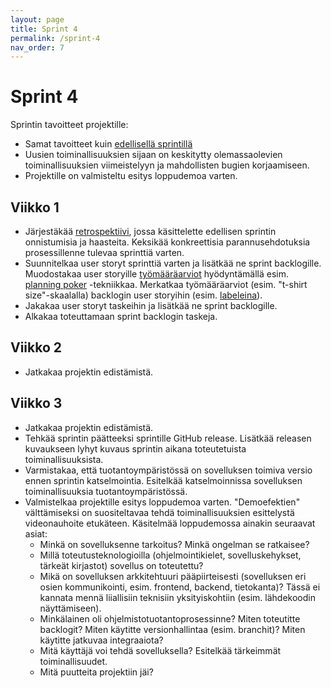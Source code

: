 ```yaml
---
layout: page
title: Sprint 4
permalink: /sprint-4
nav_order: 7
---
```


# Sprint 4

Sprintin tavoitteet projektille:

- Samat tavoitteet kuin [edellisellä sprintillä](/sprint-3)
- Uusien toiminallisuuksien sijaan on keskitytty olemassaolevien toiminallisuuksien viimeistelyyn ja mahdollisten bugien korjaamiseen.
- Projektille on valmisteltu esitys loppudemoa varten.

## Viikko 1

- Järjestäkää [retrospektiivi](https://www.teamretro.com/retrospectives/mad-sad-glad-retrospective), jossa käsittelette edellisen sprintin onnistumisia ja haasteita. Keksikää konkreettisia parannusehdotuksia prosessillenne tulevaa sprinttiä varten.
- Suunnitelkaa user storyt sprinttiä varten ja lisätkää ne sprint backlogille.
 Muodostakaa user storyille [työmääräarviot](https://activecollab.com/blog/project-management/t-shirt-sizing) hyödyntämällä esim. [planning poker](https://www.mountaingoatsoftware.com/agile/planning-poker) -tekniikkaa. Merkatkaa työmääräarviot (esim. "t-shirt size"-skaalalla) backlogin user storyihin (esim. [labeleina](https://docs.github.com/en/issues/using-labels-and-milestones-to-track-work/managing-labels)).
- Jakakaa user storyt taskeihin ja lisätkää ne sprint backlogille.
- Alkakaa toteuttamaan sprint backlogin taskeja.

## Viikko 2

- Jatkakaa projektin edistämistä.

## Viikko 3

- Jatkakaa projektin edistämistä.
- Tehkää sprintin päätteeksi sprintille GitHub release. Lisätkää releasen kuvaukseen lyhyt kuvaus sprintin aikana toteutetuista toiminallisuuksista.
- Varmistakaa, että tuotantoympäristössä on sovelluksen toimiva versio ennen sprintin katselmointia. Esitelkää katselmoinnissa sovelluksen toiminallisuuksia tuotantoympäristössä.
- Valmistelkaa projektille esitys loppudemoa varten. "Demoefektien" välttämiseksi on suositeltavaa tehdä toiminallisuuksien esittelystä videonauhoite etukäteen. Käsitelmää loppudemossa ainakin seuraavat asiat:
    - Minkä on sovelluksenne tarkoitus? Minkä ongelman se ratkaisee?
    - Millä toteutusteknologioilla (ohjelmointikielet, sovelluskehykset, tärkeät kirjastot) sovellus on toteutettu?
    - Mikä on sovelluksen arkkitehtuuri pääpiirteisesti (sovelluksen eri osien kommunikointi, esim. frontend, backend, tietokanta)? Tässä ei kannata mennä liiallisiin teknisiin yksityiskohtiin (esim. lähdekoodin näyttämiseen).
    - Minkälainen oli ohjelmistotuotantoprosessinne? Miten toteutitte backlogit? Miten käytitte versionhallintaa (esim. branchit)? Miten käytitte jatkuvaa integraaiota?
    - Mitä käyttäjä voi tehdä sovelluksella? Esitelkää tärkeimmät toiminallisuudet.
    - Mitä puutteita projektiin jäi?

